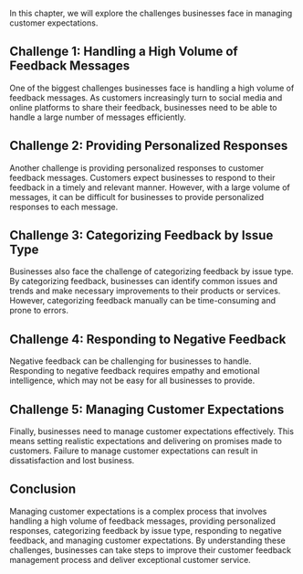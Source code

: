 
In this chapter, we will explore the challenges businesses face in managing customer expectations.

Challenge 1: Handling a High Volume of Feedback Messages
--------------------------------------------------------

One of the biggest challenges businesses face is handling a high volume of feedback messages. As customers increasingly turn to social media and online platforms to share their feedback, businesses need to be able to handle a large number of messages efficiently.

Challenge 2: Providing Personalized Responses
---------------------------------------------

Another challenge is providing personalized responses to customer feedback messages. Customers expect businesses to respond to their feedback in a timely and relevant manner. However, with a large volume of messages, it can be difficult for businesses to provide personalized responses to each message.

Challenge 3: Categorizing Feedback by Issue Type
------------------------------------------------

Businesses also face the challenge of categorizing feedback by issue type. By categorizing feedback, businesses can identify common issues and trends and make necessary improvements to their products or services. However, categorizing feedback manually can be time-consuming and prone to errors.

Challenge 4: Responding to Negative Feedback
--------------------------------------------

Negative feedback can be challenging for businesses to handle. Responding to negative feedback requires empathy and emotional intelligence, which may not be easy for all businesses to provide.

Challenge 5: Managing Customer Expectations
-------------------------------------------

Finally, businesses need to manage customer expectations effectively. This means setting realistic expectations and delivering on promises made to customers. Failure to manage customer expectations can result in dissatisfaction and lost business.

Conclusion
----------

Managing customer expectations is a complex process that involves handling a high volume of feedback messages, providing personalized responses, categorizing feedback by issue type, responding to negative feedback, and managing customer expectations. By understanding these challenges, businesses can take steps to improve their customer feedback management process and deliver exceptional customer service.

